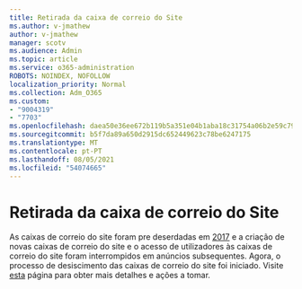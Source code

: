 ```yaml
---
title: Retirada da caixa de correio do Site
ms.author: v-jmathew
author: v-jmathew
manager: scotv
ms.audience: Admin
ms.topic: article
ms.service: o365-administration
ROBOTS: NOINDEX, NOFOLLOW
localization_priority: Normal
ms.collection: Adm_O365
ms.custom:
- "9004319"
- "7703"
ms.openlocfilehash: daea50e36ee672b119b5a351e04b1aba18c31754a06b2e59c792e2c748cfcca6
ms.sourcegitcommit: b5f7da89a650d2915dc652449623c78be6247175
ms.translationtype: MT
ms.contentlocale: pt-PT
ms.lasthandoff: 08/05/2021
ms.locfileid: "54074665"
---
```

# <a name="retirement-of-site-mailbox"></a>Retirada da caixa de correio do Site

As caixas de correio do site foram pre deserdadas em [2017](https://techcommunity.microsoft.com/t5/microsoft-sharepoint-blog/deprecation-of-site-mailboxes/ba-p/93028) e a criação de novas caixas de correio do site e o acesso de utilizadores às caixas de correio do site foram interrompidos em anúncios subsequentes. Agora, o processo de desiscimento das caixas de correio do site foi iniciado. Visite [esta](https://aka.ms/SiteMailboxRetirement) página para obter mais detalhes e ações a tomar.

